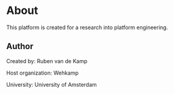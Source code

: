 # About

This platform is created for a research into platform engineering.

## Author

Created by: Ruben van de Kamp

Host organization: Wehkamp

University: University of Amsterdam